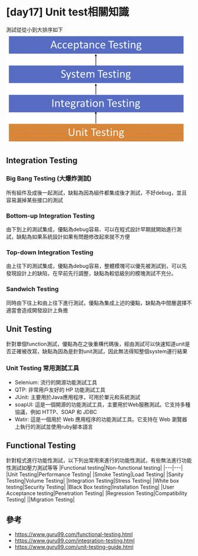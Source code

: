 # [day17] Unit test相關知識
測試從從小到大排序如下
![](../img/unit_test01.png)
## Integration Testing
### Big Bang Testing (大爆炸測試)
所有組件及成後一起測試，缺點為因為組件都集成後才測試，不好debug，並且容易漏掉某些接口的測試

### Bottom-up Integration Testing
由下到上的測試集成，優點為debug容易、可以在程式設計早期就開始進行測試，缺點為如果系統設計如果有問題修改起來就不方便

### Top-down Integration Testing
由上往下的測試集成，優點為debug容易，整體模塊可以優先被測試到，可以先發現設計上的缺陷，在早前先行調整，缺點為較低級別的模塊測試不充分。

### Sandwich Testing
同時由下往上和由上往下進行測試，優點為集成上述的優點，缺點為中間層選擇不適當會造成開發設計上負擔

## Unit Testing
針對單個function測試，優點為在之後重構代碼後，經由測試可以快速知道unit是否正確被改寫，缺點為因為是針對unit測試，因此無法得知整個system運行結果
### Unit Testing 常用測試工具
* Selenium: 流行的開源功能測試工具
* QTP: 非常用戶友好的 HP 功能測試工具
* JUnit: 主要用於Java應用程序，可用於單元和系統測試
* soapUI: 這是一個開源的功能測試工具，主要用於Web服務測試。它支持多種協議，例如 HTTP、SOAP 和 JDBC
* Watir: 這是一個用於 Web 應用程序的功能測試工具。它支持在 Web 瀏覽器上執行的測試並使用ruby腳本語言

## Functional Testing
針對程式進行功能性測試，以下列出常用來進行的功能性測試，有些無法進行功能性測試如壓力測試等等
|Functional testing|Non-functional testing|
|---|---|
|Unit Testing|Performance Testing|
|Smoke Testing|Load Testing|
|Sanity Testing|Volume Testing|
|Integration Testing|Stress Testing|
|White box testing|Security Testing|
|Black Box testing|Installation Testing|
|User Acceptance testing|Penetration Testing|
|Regression Testing|Compatibility Testing|
||Migration Testing|

## 參考
* https://www.guru99.com/functional-testing.html
* https://www.guru99.com/integration-testing.html
* https://www.guru99.com/unit-testing-guide.html
